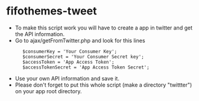fifothemes-tweet
================
* To make this script work you will have to create a app in twitter and get the API information.
* Go to ajax/getFromTwitter.php and look for this lines 
```
      $consumerKey = 'Your Consumer Key';
      $consumerSecret = 'Your Consumer Secret key';
      $accessToken = 'App Access Token';
      $accessTokenSecret = 'App Access Token Secret';
```

* Use your own API information and save it.
* Please don't forget to put this whole script (make a directory "twittter") on your app root directory.
